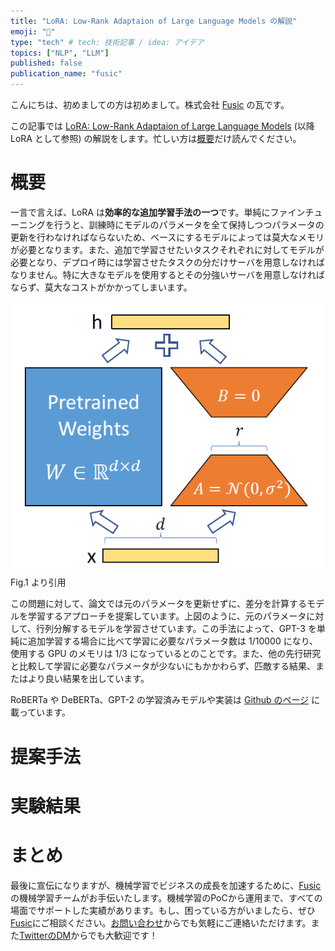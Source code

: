 ```yaml
---
title: "LoRA: Low-Rank Adaptaion of Large Language Models の解説"
emoji: "📑"
type: "tech" # tech: 技術記事 / idea: アイデア
topics: ["NLP", "LLM"]
published: false
publication_name: "fusic"
---
```


こんにちは、初めましての方は初めまして。株式会社 [Fusic](https://fusic.co.jp/) の瓦です。


この記事では [LoRA: Low-Rank Adaptaion of Large Language Models](https://arxiv.org/abs/2106.09685) (以降 LoRA として参照) の解説をします。忙しい方は[概要](#概要)だけ読んでください。

# 概要
一言で言えば、LoRA は**効率的な追加学習手法の一つ**です。単純にファインチューニングを行うと、訓練時にモデルのパラメータを全て保持しつつパラメータの更新を行わなければならないため、ベースにするモデルによっては莫大なメモリが必要となります。また、追加で学習させたいタスクそれぞれに対してモデルが必要となり、デプロイ時には学習させたタスクの分だけサーバを用意しなければなりません。特に大きなモデルを使用するとその分強いサーバを用意しなければならず、莫大なコストがかかってしまいます。

![](/images/paper-reading-lora/overview.png)
Fig.1 より引用

この問題に対して、論文では元のパラメータを更新せずに、差分を計算するモデルを学習するアプローチを提案しています。上図のように、元のパラメータに対して、行列分解するモデルを学習させています。この手法によって、GPT-3 を単純に追加学習する場合に比べて学習に必要なパラメータ数は 1/10000 になり、使用する GPU のメモリは 1/3 になっているとのことです。また、他の先行研究と比較して学習に必要なパラメータが少ないにもかかわらず、匹敵する結果、またはより良い結果を出しています。

RoBERTa や DeBERTa、GPT-2 の学習済みモデルや実装は [Github のページ](https://github.com/microsoft/LoRA) に載っています。

# 提案手法


# 実験結果


# まとめ

最後に宣伝になりますが、機械学習でビジネスの成長を加速するために、[Fusic](https://fusic.co.jp/)の機械学習チームがお手伝いたします。機械学習のPoCから運用まで、すべての場面でサポートした実績があります。もし、困っている方がいましたら、ぜひ[Fusic](https://fusic.co.jp/)にご相談ください。[お問い合わせ](https://fusic.co.jp/contact/)からでも気軽にご連絡いただけます。また[TwitterのDM](https://twitter.com/kawara_fusic)からでも大歓迎です！

